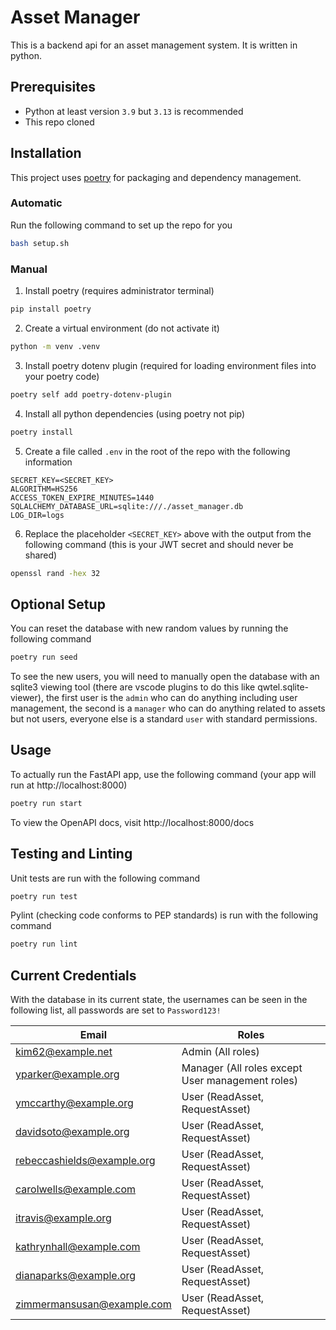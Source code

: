 # Asset Manager
This is a backend api for an asset management system. It is written in python.

## Prerequisites
- Python at least version `3.9` but `3.13` is recommended
- This repo cloned

## Installation
This project uses [poetry](https://python-poetry.org/) for packaging and dependency management.

### Automatic
Run the following command to set up the repo for you
```bash
bash setup.sh
```

### Manual
1. Install poetry (requires administrator terminal)
```bash
pip install poetry
```
2. Create a virtual environment (do not activate it)
```bash
python -m venv .venv
```
3. Install poetry dotenv plugin (required for loading environment files into your poetry code)
```bash
poetry self add poetry-dotenv-plugin
```
4. Install all python dependencies (using poetry not pip)
```bash
poetry install
```
5. Create a file called `.env` in the root of the repo with the following information
```
SECRET_KEY=<SECRET_KEY>
ALGORITHM=HS256
ACCESS_TOKEN_EXPIRE_MINUTES=1440
SQLALCHEMY_DATABASE_URL=sqlite:///./asset_manager.db
LOG_DIR=logs
```
6. Replace the placeholder `<SECRET_KEY>` above with the output from the following command (this is your JWT secret and should never be shared)
```bash
openssl rand -hex 32
```

## Optional Setup
You can reset the database with new random values by running the following command
```bash
poetry run seed
```
To see the new users, you will need to manually open the database with an sqlite3 viewing tool (there are vscode plugins to do this like qwtel.sqlite-viewer), the first user is the `admin` who can do anything including user management, the second is a `manager` who can do anything related to assets but not users, everyone else is a standard `user` with standard permissions.

## Usage
To actually run the FastAPI app, use the following command (your app will run at http://localhost:8000)
```bash
poetry run start
```
To view the OpenAPI docs, visit http://localhost:8000/docs

## Testing and Linting
Unit tests are run with the following command
```bash
poetry run test
```
Pylint (checking code conforms to PEP standards) is run with the following command
```bash
poetry run lint
```

## Current Credentials
With the database in its current state, the usernames can be seen in the following list, all passwords are set to `Password123!`

| Email                      | Roles                                            |
| -------------------------- | ------------------------------------------------ |
| kim62@example.net          | Admin (All roles)                                |
| yparker@example.org        | Manager (All roles except User management roles) |
| ymccarthy@example.org      | User (ReadAsset, RequestAsset)                   |
| davidsoto@example.org      | User (ReadAsset, RequestAsset)                   |
| rebeccashields@example.org | User (ReadAsset, RequestAsset)                   |
| carolwells@example.com     | User (ReadAsset, RequestAsset)                   |
| itravis@example.org        | User (ReadAsset, RequestAsset)                   |
| kathrynhall@example.com    | User (ReadAsset, RequestAsset)                   |
| dianaparks@example.org     | User (ReadAsset, RequestAsset)                   |
| zimmermansusan@example.com | User (ReadAsset, RequestAsset)                   |
